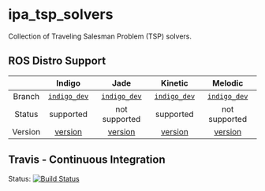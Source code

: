 # ipa_tsp_solvers
Collection of Traveling Salesman Problem (TSP) solvers.

## ROS Distro Support

|         | Indigo | Jade | Kinetic | Melodic |
|:-------:|:------:|:----:|:-------:|:-------:|
| Branch  | [`indigo_dev`](https://github.com/ipa320/ipa_tsp_solvers/tree/indigo_dev) | [`indigo_dev`](https://github.com/ipa320/ipa_tsp_solvers/tree/indigo_dev) | [`indigo_dev`](https://github.com/ipa320/ipa_tsp_solvers/tree/indigo_dev) | [`indigo_dev`](https://github.com/ipa320/ipa_tsp_solvers/tree/indigo_dev) |
| Status  |  supported | not supported |  supported | not supported |
| Version | [version](http://repositories.ros.org/status_page/ros_indigo_default.html?q=ipa_tsp_solvers) | [version](http://repositories.ros.org/status_page/ros_jade_default.html?q=ipa_tsp_solvers) | [version](http://repositories.ros.org/status_page/ros_kinetic_default.html?q=ipa_tsp_solvers) | [version](http://repositories.ros.org/status_page/ros_melodic_default.html?q=ipa_tsp_solvers)

## Travis - Continuous Integration

Status: [![Build Status](https://travis-ci.org/ipa320/ipa_tsp_solvers.svg?branch=indigo_dev)](https://travis-ci.org/ipa320/ipa_tsp_solvers)
